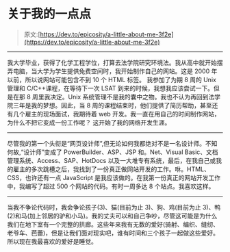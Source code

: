 # 关于我的一点点

> 原文:[https://dev.to/epicosity/a-little-about-me-3f2e](https://dev.to/epicosity/a-little-about-me-3f2e)

* * *

我大学毕业，获得了化学工程学位，打算去法学院研究环境法。我从高中就开始摆弄电脑，当大学为学生提供免费空间时，我开始制作自己的网站。这是 2000 年以前，所以说网站可能包含不到 10 个 HTML 标签。
我参加了为期 8 周的 Unix 管理和 C/C++课程，在等待下一次 LSAT 到来的时候，我想我应该尝试一下。但是在那 8 周里我决定。Unix 系统管理不是我的囊中之物。我也不认为再回到法学院三年是我的梦想。因此，当 8 周的课程结束时，他们提供了简历帮助，甚至还有几个雇主的现场面试，我期待着 web 开发。我一直在用自己的时间制作网站，为什么不把它变成一份工作呢？
这开始了我的网络开发生涯。

* * *

尽管我的第一个头衔是“网页设计师”,但无论如何我都绝对不是一名设计师。不知何故,“设计师”变成了 PowerBuilder、ASP、JSP 和。Net、Visual Basic、文档管理系统、Access、SAP、HotDocs 以及一大堆专有系统，最后，在我自己或我的雇主的多次跳槽之后，我找到了一份真正做网站开发的工作。咻。HTML、CSS，也许还有一点 JavaScript 是我应该做的。在我第一份真正的网站开发工作中，我编写了超过 500 个网站的代码。有时一周多达 8 个站点。我喜欢这样。

* * *

当我不争论代码时，我会争论孩子(3)、猫(目前为止 3)、狗、鸡(目前为止 3)、鸭(2)和马(加上邻居的驴和小马)。我的丈夫可以和自己争吵，尽管这可能是为什么我们在地下室有一个完整的拱廊。这些年来我有无数的爱好(骑射、编织、缝纫、老爷车、芭蕾)，但是让我们面对现实吧，谁有时间和三个孩子一起做这些爱好。所以现在我最喜欢的爱好是睡觉。